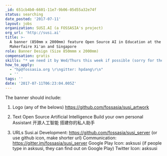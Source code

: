 ```yaml
---
_id: 651cb4b0-6601-11e7-9b06-05d55a32e74f
status: searching
date_posted: '2017-07-11'
layout: jobs
organization: SUSI.AI (a FOSSASIA's project)
org_url: 'http://susi.ai'
title: >-
  A banner (850mm x 2000mm) feature Open Source AI in Education at the
  Makerfaire Xi'an and Singapore
role: Banner Design (Size 850mmm x 2000mm)
compensation: gratis
skills: "* we need it by Wed/Thurs this week if possible (sorry for the short notice) \r\n* would be great to have the banner in different formats: pdf, svg, eps"
how_to_apply:
  - "hp@fossasia.org \r\ngitter: hpdang\r\n"
  - ''
tags: ''
date: '2017-07-11T06:23:04.005Z'
---
```

The banner should include: 

1) Logo (any of the belows) 
https://github.com/fossasia/susi_artwork

2) Text 
Open Source Artificial Intelligence
Build your own personal Assistant 
开源人工智能
搭建你的私人助手

3) URLs
Susi.ai
Development:  https://github.com/fossasia/susi_server (or use github icon, make shorter url) 
Communication: https://gitter.im/fossasia/susi_server
Google Play Icon: asksusi (if people type in asksusi, they can find out on Google Play) 
Twitter Icon: asksusi
